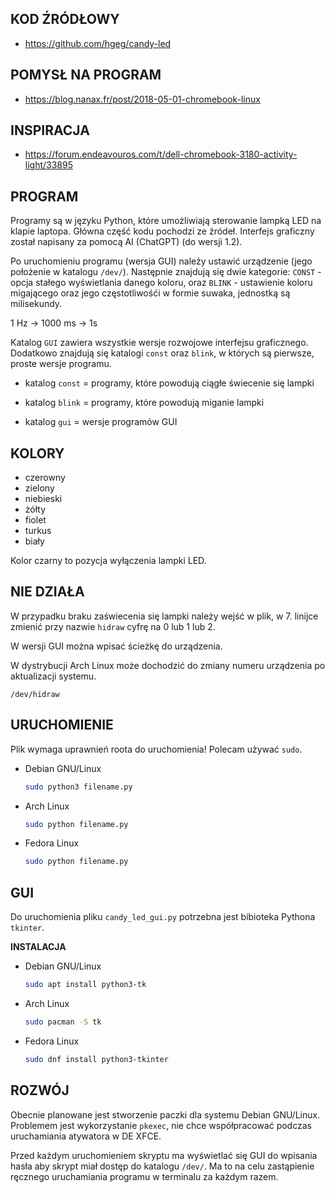 ## KOD ŹRÓDŁOWY
* https://github.com/hgeg/candy-led

## POMYSŁ NA PROGRAM
* https://blog.nanax.fr/post/2018-05-01-chromebook-linux

## INSPIRACJA
* https://forum.endeavouros.com/t/dell-chromebook-3180-activity-light/33895

## PROGRAM
Programy są w języku Python, które umożliwiają sterowanie lampką LED na klapie laptopa. Główna część kodu pochodzi ze źródeł. Interfejs graficzny został napisany za pomocą AI (ChatGPT) (do wersji 1.2).

Po uruchomieniu programu (wersja GUI) należy ustawić urządzenie (jego położenie w katalogu ```/dev/```). Następnie znajdują się dwie kategorie: ```CONST``` - opcja stałego wyświetlania danego koloru, oraz ```BLINK``` - ustawienie koloru migającego oraz jego częstotliwośći w formie suwaka, jednostką są milisekundy.

1 Hz -> 1000 ms -> 1s

Katalog ```GUI``` zawiera wszystkie wersje rozwojowe interfejsu graficznego. Dodatkowo znajdują się katalogi ```const``` oraz ```blink```, w których są pierwsze, proste wersje programu.

* katalog ```const``` = programy, które powodują ciągłe świecenie się lampki

* katalog ```blink``` = programy, które powodują miganie lampki

* katalog ```gui``` = wersje programów GUI

## KOLORY
* czerowny
* zielony
* niebieski
* żółty
* fiolet
* turkus
* biały

Kolor czarny to pozycja wyłączenia lampki LED.

## NIE DZIAŁA
W przypadku braku zaświecenia się lampki należy wejść w plik, w 7. linijce zmienić przy nazwie ```hidraw``` cyfrę na 0 lub 1 lub 2.

W wersji GUI można wpisać ścieżkę do urządzenia.

W dystrybucji Arch Linux może dochodzić do zmiany numeru urządzenia po aktualizacji systemu.

```/dev/hidraw```

## URUCHOMIENIE
Plik wymaga uprawnień roota do uruchomienia! Polecam używać ```sudo```.
* Debian GNU/Linux
  ```sh
  sudo python3 filename.py
  ```

* Arch Linux
  ```sh
  sudo python filename.py
  ```

* Fedora Linux
  ```sh
  sudo python filename.py
  ```

## GUI
Do uruchomienia pliku ```candy_led_gui.py``` potrzebna jest bibioteka Pythona ```tkinter```.

**INSTALACJA**

* Debian GNU/Linux

  ```sh
  sudo apt install python3-tk
  ```
  
* Arch Linux

  ```sh
  sudo pacman -S tk
  ```

* Fedora Linux

  ```sh
  sudo dnf install python3-tkinter
  ```

## ROZWÓJ
Obecnie planowane jest stworzenie paczki dla systemu Debian GNU/Linux. Problemem jest wykorzystanie ```pkexec```, nie chce współpracować podczas uruchamiania atywatora w DE XFCE.

Przed każdym uruchomieniem skryptu ma wyświetlać się GUI do wpisania hasła aby skrypt miał dostęp do katalogu ```/dev/```. Ma to na celu zastąpienie ręcznego uruchamiania programu w terminalu za każdym razem.
